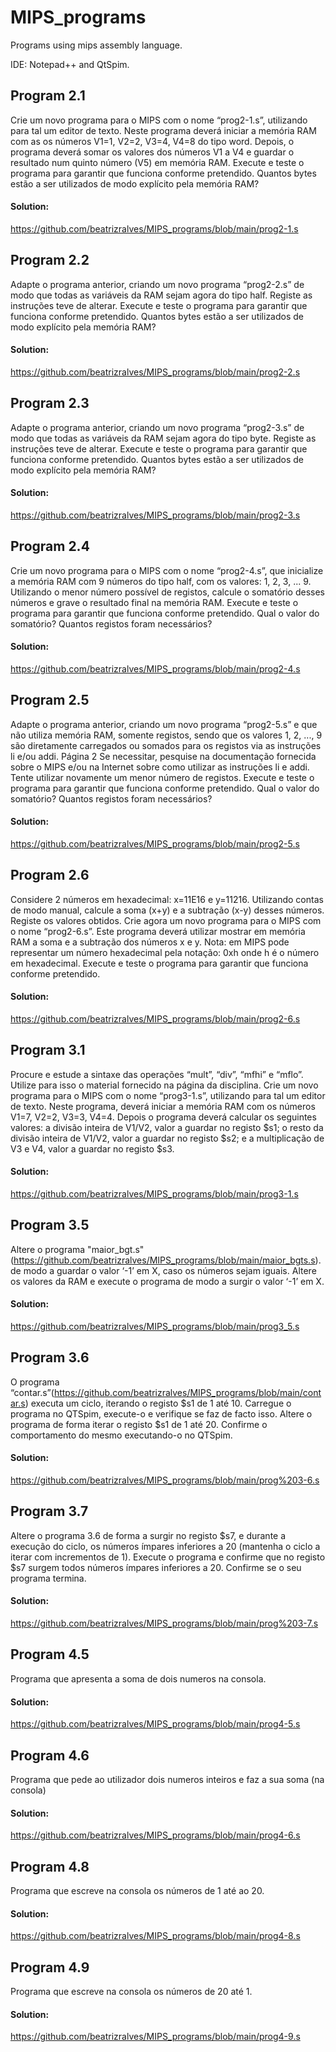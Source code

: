 # MIPS_programs
Programs using mips assembly language.

IDE: Notepad++ and QtSpim.

## Program 2.1

Crie um novo programa para o MIPS com o nome “prog2-1.s”, utilizando para tal um editor de
texto. Neste programa deverá iniciar a memória RAM com as os números V1=1, V2=2, V3=4,
V4=8 do tipo word. Depois, o programa deverá somar os valores dos números V1 a V4 e guardar
o resultado num quinto número (V5) em memória RAM. Execute e teste o programa para garantir
que funciona conforme pretendido. Quantos bytes estão a ser utilizados de modo explícito pela
memória RAM?

#### Solution:

https://github.com/beatrizralves/MIPS_programs/blob/main/prog2-1.s

## Program 2.2

Adapte o programa anterior, criando um novo programa “prog2-2.s” de modo que todas as
variáveis da RAM sejam agora do tipo half. Registe as instruções teve de alterar. Execute e teste
o programa para garantir que funciona conforme pretendido. Quantos bytes estão a ser utilizados
de modo explícito pela memória RAM?

#### Solution:

https://github.com/beatrizralves/MIPS_programs/blob/main/prog2-2.s

## Program 2.3

Adapte o programa anterior, criando um novo programa “prog2-3.s” de modo que todas as
variáveis da RAM sejam agora do tipo byte. Registe as instruções teve de alterar. Execute e teste
o programa para garantir que funciona conforme pretendido. Quantos bytes estão a ser utilizados
de modo explícito pela memória RAM? 

#### Solution:

https://github.com/beatrizralves/MIPS_programs/blob/main/prog2-3.s

## Program 2.4

Crie um novo programa para o MIPS com o nome “prog2-4.s”, que inicialize a memória RAM
com 9 números do tipo half, com os valores: 1, 2, 3, ... 9. Utilizando o menor número possível
de registos, calcule o somatório desses números e grave o resultado final na memória RAM.
Execute e teste o programa para garantir que funciona conforme pretendido. Qual o valor do
somatório? Quantos registos foram necessários? 


#### Solution:

https://github.com/beatrizralves/MIPS_programs/blob/main/prog2-4.s

## Program 2.5

Adapte o programa anterior, criando um novo programa “prog2-5.s” e que não utiliza memória
RAM, somente registos, sendo que os valores 1, 2, ..., 9 são diretamente carregados ou somados
para os registos via as instruções li e/ou addi. 
Página 2
Se necessitar, pesquise na documentação fornecida sobre o MIPS e/ou na Internet sobre como
utilizar as instruções li e addi.
Tente utilizar novamente um menor número de registos. Execute e teste o programa para garantir
que funciona conforme pretendido. Qual o valor do somatório? Quantos registos foram
necessários? 

#### Solution:

https://github.com/beatrizralves/MIPS_programs/blob/main/prog2-5.s

## Program 2.6

Considere 2 números em hexadecimal: x=11E16 e y=11216. Utilizando contas de modo manual,
calcule a soma (x+y) e a subtração (x-y) desses números. Registe os valores obtidos. Crie agora
um novo programa para o MIPS com o nome “prog2-6.s”. Este programa deverá utilizar
mostrar em memória RAM a soma e a subtração dos números x e y.
Nota: em MIPS pode representar um número hexadecimal pela notação: 0xh onde h é o número
em hexadecimal. Execute e teste o programa para garantir que funciona conforme pretendido.

#### Solution:

https://github.com/beatrizralves/MIPS_programs/blob/main/prog2-6.s

## Program 3.1

Procure e estude a sintaxe das operações “mult”, “div”, “mfhi” e “mflo”. Utilize para isso o
material fornecido na página da disciplina. Crie um novo programa para o MIPS com o nome
“prog3-1.s”, utilizando para tal um editor de texto. Neste programa, deverá iniciar a memória
RAM com os números V1=7, V2=2, V3=3, V4=4. Depois o programa deverá calcular os seguintes
valores: a divisão inteira de V1/V2, valor a guardar no registo $s1; o resto da divisão inteira de
V1/V2, valor a guardar no registo $s2; e a multiplicação de V3 e V4, valor a guardar no registo
$s3.

#### Solution:

https://github.com/beatrizralves/MIPS_programs/blob/main/prog3-1.s

## Program 3.5

Altere o programa "maior_bgt.s"(https://github.com/beatrizralves/MIPS_programs/blob/main/maior_bgts.s). de modo a guardar o valor ‘-1’ em X, caso os números
sejam iguais. Altere os valores da RAM e execute o programa de modo a surgir o valor ‘-1’ em X. 

#### Solution:

https://github.com/beatrizralves/MIPS_programs/blob/main/prog3_5.s

## Program 3.6

O programa “contar.s”(https://github.com/beatrizralves/MIPS_programs/blob/main/contar.s) executa um ciclo, iterando o registo $s1 de 1 até 10. Carregue o
programa no QTSpim, execute-o e verifique se faz de facto isso. Altere o programa de forma iterar
o registo $s1 de 1 até 20. Confirme o comportamento do mesmo executando-o no QTSpim. 

#### Solution:

https://github.com/beatrizralves/MIPS_programs/blob/main/prog%203-6.s

## Program 3.7

 Altere o programa 3.6 de forma a surgir no registo $s7, e durante a execução do
ciclo, os números ímpares inferiores a 20 (mantenha o ciclo a iterar com incrementos de 1).
Execute o programa e confirme que no registo $s7 surgem todos números ímpares inferiores a
20. Confirme se o seu programa termina. 

#### Solution:

https://github.com/beatrizralves/MIPS_programs/blob/main/prog%203-7.s

## Program 4.5

Programa que apresenta  a soma de dois numeros na consola.

#### Solution:

https://github.com/beatrizralves/MIPS_programs/blob/main/prog4-5.s

## Program 4.6

Programa que pede ao utilizador dois numeros inteiros e faz a sua soma (na consola)

#### Solution:

https://github.com/beatrizralves/MIPS_programs/blob/main/prog4-6.s

## Program 4.8

Programa que escreve na consola os números de 1 até ao 20. 

#### Solution:

https://github.com/beatrizralves/MIPS_programs/blob/main/prog4-8.s

## Program 4.9

Programa que escreve na consola os números de 20 até 1. 

#### Solution:

https://github.com/beatrizralves/MIPS_programs/blob/main/prog4-9.s
